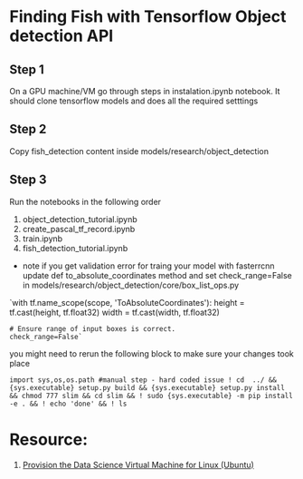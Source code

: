# Finding Fish with Tensorflow Object detection API

## Step 1 
On a GPU machine/VM go through steps in instalation.ipynb notebook.
It should clone tensorflow models and does all the required setttings

## Step 2
Copy fish_detection content inside models/research/object_detection

## Step 3

Run the notebooks in the following order

1. object_detection_tutorial.ipynb
2. create_pascal_tf_record.ipynb
3. train.ipynb
4. fish_detection_tutorial.ipynb

* note
if you get validation error for traing your model with fasterrcnn
update def to_absolute_coordinates method and set check_range=False in models/research/object_detection/core/box_list_ops.py

`with tf.name_scope(scope, 'ToAbsoluteCoordinates'):
    height = tf.cast(height, tf.float32)
    width = tf.cast(width, tf.float32)

    # Ensure range of input boxes is correct.
    check_range=False`
    
you might need to rerun the following block to make sure your changes took place

`import sys,os,os.path
#manual step - hard coded issue
! cd  ../ && {sys.executable} setup.py build && {sys.executable} setup.py install && chmod 777 slim && cd slim && ! sudo {sys.executable} -m pip install -e . && ! echo 'done' && ! ls `



# Resource:

1. [Provision the Data Science Virtual Machine for Linux (Ubuntu)](https://docs.microsoft.com/en-us/azure/machine-learning/data-science-virtual-machine/dsvm-ubuntu-intro)
